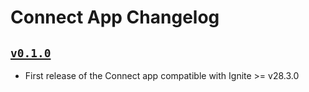 # Connect App Changelog

## [`v0.1.0`](https://github.com/ignite/apps/releases/tag/connect/v0.1.0)

* First release of the Connect app compatible with Ignite >= v28.3.0
